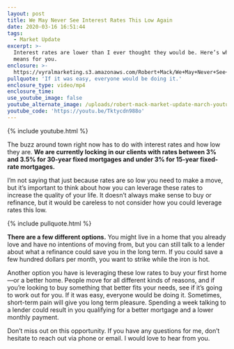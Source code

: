 ```yaml
---
layout: post
title: We May Never See Interest Rates This Low Again
date: 2020-03-16 16:51:44
tags:
  - Market Update
excerpt: >-
  Interest rates are lower than I ever thought they would be. Here’s what that
  means for you.
enclosure: >-
  https://vyralmarketing.s3.amazonaws.com/Robert+Mack/We+May+Never+See+Interest+Rates+This+Low+Again.mp4
pullquote: 'If it was easy, everyone would be doing it.'
enclosure_type: video/mp4
enclosure_time:
use_youtube_image: false
youtube_alternate_image: /uploads/robert-mack-market-update-march-youtube.jpg
youtube_code: 'https://youtu.be/Tktycdn988o'
---
```


{% include youtube.html %}

The buzz around town right now has to do with interest rates and how low they are. **We are currently locking in our clients with rates between 3% and 3.5% for 30-year fixed mortgages and under 3% for 15-year fixed-rate mortgages.**

I’m not saying that just because rates are so low you need to make a move, but it’s important to think about how you can leverage these rates to increase the quality of your life. It doesn’t always make sense to buy or refinance, but it would be careless to not consider how you could leverage rates this low.

{% include pullquote.html %}

**There are a few different options.** You might live in a home that you already love and have no intentions of moving from, but you can still talk to a lender about what a refinance could save you in the long term. If you could save a few hundred dollars per month, you want to strike while the iron is hot.

Another option you have is leveraging these low rates to buy your first home—or a better home. People move for all different kinds of reasons, and if you’re looking to buy something that better fits your needs, see if it’s going to work out for you. If it was easy, everyone would be doing it. Sometimes, short-term pain will give you long term pleasure. Spending a week talking to a lender could result in you qualifying for a better mortgage and a lower monthly payment.

Don’t miss out on this opportunity. If you have any questions for me, don’t hesitate to reach out via phone or email. I would love to hear from you.